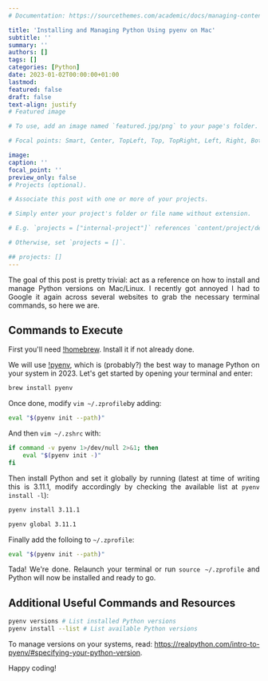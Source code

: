 ```yaml
---
# Documentation: https://sourcethemes.com/academic/docs/managing-content/

title: 'Installing and Managing Python Using pyenv on Mac'
subtitle: ''
summary: ''
authors: []
tags: []
categories: [Python]
date: 2023-01-02T00:00:00+01:00
lastmod:
featured: false
draft: false
text-align: justify
# Featured image

# To use, add an image named `featured.jpg/png` to your page's folder.

# Focal points: Smart, Center, TopLeft, Top, TopRight, Left, Right, BottomLeft, Bottom, BottomRight.

image:
caption: ''
focal_point: ''
preview_only: false
# Projects (optional).

# Associate this post with one or more of your projects.

# Simply enter your project's folder or file name without extension.

# E.g. `projects = ["internal-project"]` references `content/project/deep-learning/index.md`.

# Otherwise, set `projects = []`.

## projects: []
---
```


<div style="text-align: justify">    
  
The goal of this post is pretty trivial: act as a reference on how to install and manage Python versions on Mac/Linux. I recently got annoyed I had to Google it again across several websites to grab the necessary terminal commands, so here we are.


## Commands to Execute

First you'll need [!homebrew](https://brew.sh/). Install it if not already done.

We will use [!pyenv](https://github.com/pyenv/pyenv), which is (probably?) the best way to manage Python on your system in 2023. Let's get started by opening your terminal and enter:

```bash
brew install pyenv
```

Once done, modify `vim ~/.zprofile`by adding:

```bash
eval "$(pyenv init --path)"
```

And then `vim ~/.zshrc` with:

```bash
if command -v pyenv 1>/dev/null 2>&1; then
    eval "$(pyenv init -)"
fi
```

Then install Python and set it globally by running (latest at time of writing this is 3.11.1, modify accordingly by checking the available list at `pyenv install -l`):

```bash
pyenv install 3.11.1 

pyenv global 3.11.1
```

Finally add the folloing to `~/.zprofile`:

```bash
eval "$(pyenv init --path)"
```

Tada! We're done. Relaunch your terminal or run `source ~/.zprofile` and Python will now be installed and ready to go.


## Additional Useful Commands and Resources

```bash
pyenv versions # List installed Python versions
pyenv install --list # List available Python versions
```

To manage versions on your systems, read: https://realpython.com/intro-to-pyenv/#specifying-your-python-version.


Happy coding!

</div>
